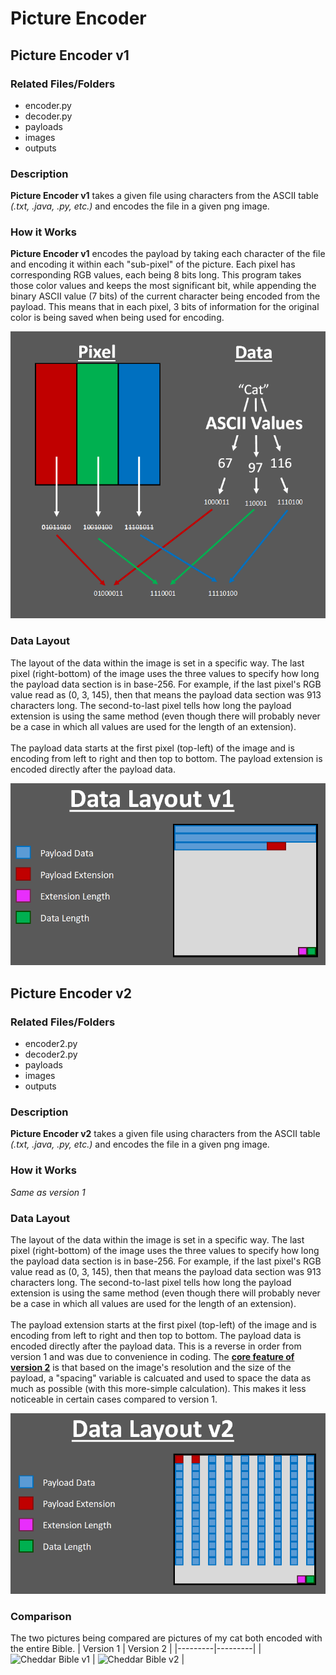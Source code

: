 # Picture Encoder
## Picture Encoder v1
### Related Files/Folders
* encoder.py
* decoder.py
* payloads
* images
* outputs

### Description
**Picture Encoder v1** takes a given file using characters from the ASCII table *(.txt, .java, .py, etc.)* and encodes the file in a given png image. 

### How it Works
**Picture Encoder v1** encodes the payload by taking each character of the file and encoding it within each "sub-pixel" of the picture. Each pixel has corresponding RGB values, each being 8 bits long. This program takes those color values and keeps the most significant bit, while appending the binary ASCII value (7 bits) of the current character being encoded from the payload. This means that in each pixel, 3 bits of information for the original color is being saved when being used for encoding.

![Visual Encoding Representation](readme_images/VisualRep.png)

### Data Layout
The layout of the data within the image is set in a specific way. The last pixel (right-bottom) of the image uses the three values to specify how long the payload data section is in base-256. For example, if the last pixel's RGB value read as (0, 3, 145), then that means the payload data section was 913 characters long. The second-to-last pixel tells how long the payload extension is using the same method (even though there will probably never be a case in which all values are used for the length of an extension).
<br><br>
The payload data starts at the first pixel (top-left) of the image and is encoding from left to right and then top to bottom. The payload extension is encoded directly after the payload data.

![Data Layout Representation v1](readme_images/DataLayout1.png)



## Picture Encoder v2
### Related Files/Folders
* encoder2.py
* decoder2.py
* payloads
* images
* outputs

### Description
**Picture Encoder v2** takes a given file using characters from the ASCII table *(.txt, .java, .py, etc.)* and encodes the file in a given png image. 

### How it Works
*Same as version 1*

### Data Layout
The layout of the data within the image is set in a specific way. The last pixel (right-bottom) of the image uses the three values to specify how long the payload data section is in base-256. For example, if the last pixel's RGB value read as (0, 3, 145), then that means the payload data section was 913 characters long. The second-to-last pixel tells how long the payload extension is using the same method (even though there will probably never be a case in which all values are used for the length of an extension).
<br><br>
The payload extension starts at the first pixel (top-left) of the image and is encoding from left to right and then top to bottom. The payload data is encoded directly after the payload data. This is a reverse in order from version 1 and was due to convenience in coding. The <u>**core feature of version 2**</u> is that based on the image's resolution and the size of the payload, a "spacing" variable is calcuated and used to space the data as much as possible (with this more-simple calculation). This makes it less noticeable in certain cases compared to version 1.

![Data Layout Representation v2](readme_images/DataLayout2.png)

### Comparison
The two pictures being compared are pictures of my cat both encoded with the entire Bible.
| Version 1 | Version 2 |
|---------|---------|
| ![Cheddar Bible v1](readme_images/Cheddar_Bible1.png) | ![Cheddar Bible v2](readme_images/Cheddar_Bible2.png) |